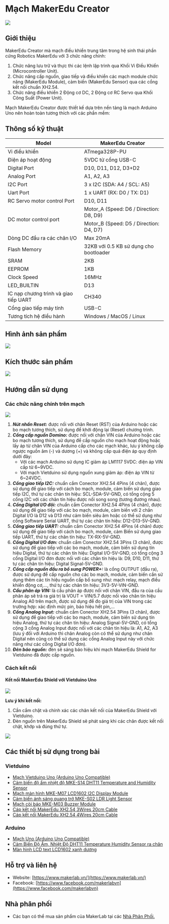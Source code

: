 # Mạch MakerEdu Creator
![](/temp_link_makercreator/creator1.jpg)
## Giới thiệu

MakerEdu Creator mà mạch điều khiển trung tâm trong hệ sinh thái phần cứng Robotics MakerEdu với 3 chức năng chính:

1. Chức năng lưu trữ và thực thi các lệnh lập trình qua Khối Vi Điều Khiển (Microcontroller Unit).
2. Chức năng cấp nguồn, giao tiếp và điều khiển các mạch module chức năng (MakerEdu Module), cảm biến (MakerEdu Sensor) qua các cổng kết nối chuẩn XH2.54.
3. Chức năng điều khiển 2 Động cơ DC, 2 Động cơ RC Servo qua Khối Công Suất (Power Unit).

Mạch MakerEdu Creator được thiết kế dựa trên nền tảng là mạch Arduino Uno nên hoàn toàn tương thích với các phần mềm:

## Thông số kỹ thuật

<table><thead>
  <tr>
    <th>Model</th>
    <th>MakerEdu Creator</th>
  </tr></thead>
<tbody>
  <tr>
    <td>Vi điều khiển</td>
    <td>ATmega328P-PU</td>
  </tr>
  <tr>
    <td>Điện áp hoạt động</td>
    <td>5VDC từ cổng USB-C</td>
  </tr>
  <tr>
    <td>Digital Port</td>
    <td>D10, D11, D12, D3+D2</td>
  </tr>
  <tr>
    <td>Analog Port</td>
    <td>A1, A2, A3</td>
  </tr>
  <tr>
    <td>I2C Port</td>
    <td>3 x I2C (SDA: A4 / SCL: A5)</td>
  </tr>
  <tr>
    <td>Uart Port</td>
    <td>1 x UART (RX: D0 / TX: D1)</td>
  </tr>
  <tr>
    <td>RC Servo motor control Port</td>
    <td>D10, D11</td>
  </tr>
  <tr>
    <td rowspan="2">DC motor control port</td>
    <td>Motor_A (Speed: D6 / Direction: D8, D9)</td>
  </tr>
  <tr>
    <td>Motor_B (Speed: D5 / Direction: D4, D7)</td>
  </tr>
  <tr>
    <td>Dòng DC đầu ra các chân I/O</td>
    <td>Max 20mA</td>
  </tr>
  <tr>
    <td>Flash Memory</td>
    <td>32KB với 0.5 KB sử dụng cho bootloader</td>
  </tr>
  <tr>
    <td>SRAM</td>
    <td>2KB</td>
  </tr>
  <tr>
    <td>EEPROM</td>
    <td>1KB</td>
  </tr>
  <tr>
    <td>Clock Speed</td>
    <td>16MHz</td>
  </tr>
  <tr>
    <td>LED_BUILTIN</td>
    <td>D13</td>
  </tr>
  <tr>
    <td>IC nạp chương trình và giao tiếp UART</td>
    <td>CH340</td>
  </tr>
  <tr>
    <td>Cổng giao tiếp máy tính</td>
    <td>USB-C</td>
  </tr>
  <tr>
    <td>Tương tích hệ điều hành</td>
    <td>Windows / MacOS / Linux</td>
  </tr>
</tbody></table>

## Hình ảnh sản phẩm

![](/temp_link_makercreator/creator1.jpg)

## Kích thước sản phẩm

![](/temp_link_makercreator/creator2.jpg)

## Hướng dẫn sử dụng

### Các chức năng chính trên mạch

![](/temp_link_Vuno_shield/image/Vuno_shield5.jpg)

1. _**Nút nhấn Reset:**_ được nối với chân Reset (RST) của Arduino hoặc các bo mạch tương thích, sử dụng để khởi động lại (Reset) chương trình.
2. _**Cổng cấp nguồn Domino:**_ được nối với chân VIN của Arduino hoặc các bo mạch tương thích, sử dụng để cấp nguồn cho mạch hoạt động hoặc lấy áp từ chân VIN của Arduino cấp cho các mạch khác, lưu ý không cấp ngược nguồn âm (-) và dương (+) và không cấp quá điện áp quy định dưới đây:
    - Với các mạch Arduino sử dụng IC giảm áp LM1117 5VDC: điện áp VIN cấp từ 6~9VDC.
    - Với mạch Vietduino sử dụng nguồn xung giảm áp: điện áp VIN từ 6~24VDC.
3. _**Cổng giao tiếp I2C:**_ chuẩn cắm Conector XH2.54 4Pins (4 chân), được sử dụng để giao tiếp với cách bo mạch, module, cảm biến sử dụng giao tiếp I2C, thứ tự các chân tín hiệu: SCL-SDA-5V-GND, có tổng cộng 5 cổng I2C với các chân tín hiệu được nối song song (tương đương nhau).
4. _**Cổng Digital I/O đôi:**_ chuẩn cắm Conector XH2.54 4Pins (4 chân), được sử dụng để giao tiếp với các bo mạch, module, cảm biến với 2 chân Digital I/O là D12 và D13 như cảm biến siêu âm hoặc có thể sử dụng như cổng Software Serial UART, thứ tự các chân tín hiệu: D12-D13-5V-GND.
5. _**Cổng giao tiếp UART:**_ chuẩn cắm Conector XH2.54 4Pins (4 chân) được sử dụng để giao tiếp với cách bo mạch, module, cảm Biến sử dụng giao tiếp UART, thứ tự các chân tín hiệu: TX-RX-5V-GND.
6. _**Cổng Digital I/O đơn:**_ chuẩn cắm Conector XH2.54 3Pins (3 chân), được sử dụng để giao tiếp với các bo mạch, module, cảm biến sử dụng tín hiệu Digital, thứ tự các chân tín hiệu: Digital I/O-5V-GND, có tổng cộng 3 cổng Digital I/O đơn được nối với các chân tín hiệu là: D9, D10, D11, thứ tự các chân tín hiệu: Digital Signal-5V-GND.
7. _**Cổng cấp nguồn đầu ra bổ sung POWER+:**_ là cổng OUTPUT (đầu ra), được sử dụng để cấp nguồn cho các bo mạch, module, cảm biến cần sử dụng thêm các tín hiệu nguồn cấp bổ sung như: mạch relay, mạch điều khiển động cơ,..., thứ tự các chân tín hiệu: 3V3-5V-VIN-GND.
8. _**Cầu phân áp VIN:**_ là cầu phân áp được nối với chân VIN, đầu ra của cầu phân áp sẽ trả ra giá trị là VOUT = VIN/5.7 được nối vào chân tín hiệu Analog A0 trên mạch, được sử dụng để đo giá trị của VIN trong các trường hợp: xác định mức pin, báo hiệu hết pin,...
9. _**Cổng Analog Input:**_ chuẩn cắm Conector XH2.54 3Pins (3 chân), được sử dụng để giao tiếp với các bo mạch, module, cảm biến sử dụng tín hiệu Analog, thứ tự các chân tín hiệu: Analog Signal-5V-GND, có tổng cộng 3 cổng Analog Input được nối với các chân tín hiệu là: A1, A2, A3 (lưu ý đối với Arduino thì chân Analog còn có thể sử dụng như chân Digital nên cũng có thể sử dụng các cổng Analog Input này với chức năng như các cổng Digital I/O đơn).
10. _**Đèn báo nguồn:**_ đèn sẽ sáng báo hiệu khi mạch MakerEdu Shield for Vietduino đã được cấp nguồn.

### Cách kết nối

#### Kết nối MakerEdu Shield với Vietduino Uno

![](/temp_link_Vuno_shield/image/Vuno_shield6.jpg)

**Lưu ý khi kết nối:**

1. Cần cắm chặt và chính xác các chân kết nối của MakerEdu Shield với Vietduino.  
2. Đèn nguồn trên MakerEdu Shield sẽ phát sáng khi các chân được kết nối chặt, khớp và đúng thứ tự.

![](/temp_link_Vuno_shield/image/Vuno_shield7.jpg)

## Các thiết bị sử dụng trong bài

### Vietduino

- [Mạch Vietduino Uno (Arduino Uno Compatible)](https://www.makerlab.vn/vuno)
- [Cảm biến độ ẩm nhiệt độ MKE-S14 DHT11 Temperature and Humidity Sensor](https://www.makerlab.vn/mkes14)
- [Mạch màn hình MKE-M07 LCD1602 I2C Display Module](https://www.makerlab.vn/mkem07)
- [Cảm biến ánh sáng quang trở MKE-S02 LDR Light Sensor](https://www.makerlab.vn/mkem02)
- [Mạch còi báo MKE-M03 Buzzer Module](https://www.makerlab.vn/mkem03)
- [Cáp kết nối MakerEdu XH2.54 3Wires 20cm Cable](https://hshop.vn/cap-ket-noi-makeredu-xh2-54-3wires-20cm-cable)
- [Cáp kết nối MakerEdu XH2.54 4Wires 20cm Cable](https://hshop.vn/cap-ket-noi-makeredu-xh2-54-4wires-20cm-cable)

### Arduino

- [Mạch Uno (Arduino Uno Compatible)](https://hshop.vn/arduino-uno-r3)
- [Cảm Biến Độ Ẩm, Nhiệt Độ DHT11 Temperature Humidity Sensor ra chân](https://hshop.vn/cam-bien-do-am-nhiet-do-dht11-ra-chan)
- [Màn hình LCD text LCD1602 xanh dương](https://hshop.vn/lcd-text-lcd1602-xanh-duong)

## Hỗ trợ và liên hệ

- Website: [https://www.makerlab.vn/](https://www.makerlab.vn/)
- Facebook: [https://www.facebook.com/makerlabvn](https://www.facebook.com/makerlabvn)

## Nhà phân phối

- Các bạn có thể mua sản phẩm của MakerLab tại các [Nhà Phân Phối.](https://www.makerlab.vn/distributor/)
